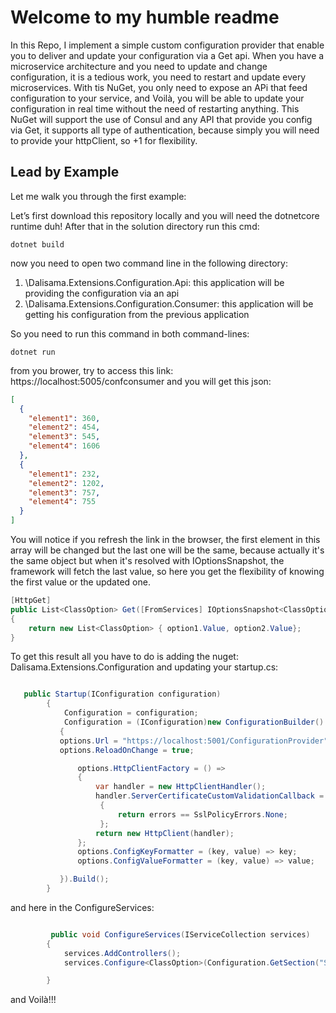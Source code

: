 # Welcome to my humble readme

In this Repo, I implement a simple custom configuration provider that enable you to deliver and update your configuration via a Get api.
When you have a microservice architecture and you need to update and change configuration, it is a tedious work, you need to restart and update every microservices.
With tis NuGet, you only need to expose an APi that feed configuration to your service, and Voilà, you will be able to update your configuration in real time without the need of restarting anything.
This NuGet will support the use of Consul and any API that provide you config via Get, it supports all type of authentication, because simply you will need to provide your httpClient, so +1 for flexibility.

## Lead by Example

Let me walk you through the first example:

Let’s first download this repository locally and you will need the dotnetcore runtime duh!
After that in the solution directory run this cmd:

```
dotnet build 
```

now you need to open two command line in the following
directory:
1. \Dalisama.Extensions.Configuration.Api: this application will be providing the configuration via an api
2. \Dalisama.Extensions.Configuration.Consumer: this application will be getting his configuration from the previous application

So you need to run this command in both command-lines:
```
dotnet run 
```
from you brower, try to access this link: https://localhost:5005/confconsumer and you will get this json:
```json
[
  {
    "element1": 360,
    "element2": 454,
    "element3": 545,
    "element4": 1606
  },
  {
    "element1": 232,
    "element2": 1202,
    "element3": 757,
    "element4": 755
  }
]
```

You will notice if you refresh the link in the browser, the first element in this array will be changed but the last one will be the same, because actually it's the same object but when it's resolved with IOptionsSnapshot, the framework will fetch the last value, so here you get the flexibility of knowing the first value or the updated one.

````csharp
[HttpGet]
public List<ClassOption> Get([FromServices] IOptionsSnapshot<ClassOption> option1, [FromServices] IOptions<ClassOption> option2)
{
    return new List<ClassOption> { option1.Value, option2.Value};
}
````
To get this result all you have to do is adding the nuget: Dalisama.Extensions.Configuration and updating your startup.cs:

````csharp

   public Startup(IConfiguration configuration)
        {
            Configuration = configuration;
            Configuration = (IConfiguration)new ConfigurationBuilder().AddApiConfiguration(options =>
           {
           options.Url = "https://localhost:5001/ConfigurationProvider";
           options.ReloadOnChange = true;

               options.HttpClientFactory = () =>
               {
                   var handler = new HttpClientHandler();
                   handler.ServerCertificateCustomValidationCallback = (request, cert, chain, errors) =>
                    {
                        return errors == SslPolicyErrors.None;
                    };
                   return new HttpClient(handler);
               };
               options.ConfigKeyFormatter = (key, value) => key;
               options.ConfigValueFormatter = (key, value) => value;

           }).Build();
        }

````
and here in the ConfigureServices:
````csharp

         public void ConfigureServices(IServiceCollection services)
        {
            services.AddControllers();
            services.Configure<ClassOption>(Configuration.GetSection("Section1"));

        }

````

and Voilà!!!

